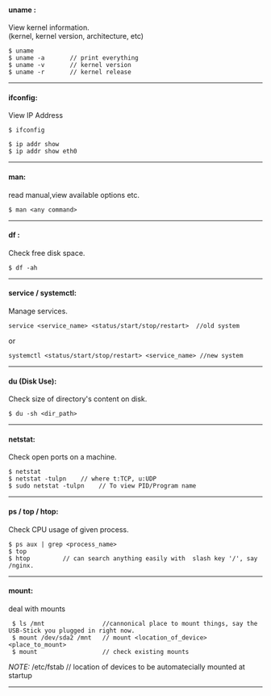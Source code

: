 #### uname :
View kernel information. </br>
(kernel, kernel version, architecture, etc)
```
$ uname
$ uname -a       // print everything
$ uname -v       // kernel version
$ uname -r       // kernel release
```
___
#### ifconfig:
View IP Address
```
$ ifconfig
```
```
$ ip addr show
$ ip addr show eth0
```
___
#### man:
read manual,view available options etc.
```
$ man <any command>
```
___
#### df :
Check free disk space.
```
$ df -ah
```
___
#### service / systemctl:
Manage services.
```
service <service_name> <status/start/stop/restart>  //old system
```
or
```
systemctl <status/start/stop/restart> <service_name> //new system
```
___
#### du (Disk Use):
Check size of directory's content on disk.
```
$ du -sh <dir_path>
```
___
#### netstat:
Check open ports on a machine.
```
$ netstat
$ netstat -tulpn    // where t:TCP, u:UDP
$ sudo netstat -tulpn    // To view PID/Program name
```
___
#### ps / top / htop:
Check CPU usage of given process.
```
$ ps aux | grep <process_name>
$ top
$ htop         // can search anything easily with  slash key '/', say /nginx. 
```
___
#### mount:
deal with mounts
```
 $ ls /mnt                //cannonical place to mount things, say the USB-Stick you plugged in right now.
 $ mount /dev/sda2 /mnt   // mount <location_of_device> <place_to_mount>
 $ mount                  // check existing mounts
```
*NOTE:* 
 /etc/fstab               // location of devices to be automatecially mounted at startup
___
